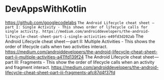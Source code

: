# DevAppsWithKotlin
https://github.com/googlecodelabs
`The Android Lifecycle cheat sheet — part I: Single Activity - This shows order of lifecycle calls for single activity.
https://medium.com/androiddevelopers/the-android-lifecycle-cheat-sheet-part-i-single-activities-e49fd3d202ab`
The Android Lifecycle cheat sheet — part II: Multiple Activities - This shows the order of lifecycle calls when 
two activities interact.
https://medium.com/androiddevelopers/the-android-lifecycle-cheat-sheet-part-ii-multiple-activities-a411fd139f24
The Android Lifecycle cheat sheet — part III: Fragments - This show the order of lifecycle calls when an activity and 
fragment interact.
https://medium.com/androiddevelopers/the-android-lifecycle-cheat-sheet-part-iii-fragments-afc87d4f37fd
